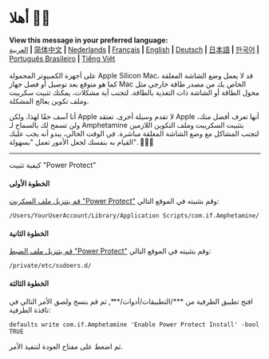 # أهلا 👋🏼
<b>View this message in your preferred language:</b><br><a href="https://x74353.github.io/Amphetamine-Power-Protect/Localized/PowerProtectInstall_Arabic.html">العربية</a><b> | </b><a href="https://x74353.github.io/Amphetamine-Power-Protect/Localized/PowerProtectInstall_ChineseSimplified.html">简体中文<a><b> | </b><a href="https://x74353.github.io/Amphetamine-Power-Protect/Localized/PowerProtectInstall_Dutch.html">Nederlands</a><b> | </b><a href="https://x74353.github.io/Amphetamine-Power-Protect/Localized/PowerProtectInstall_French.html">Français</a><b> | </b><a href="https://x74353.github.io/Amphetamine-Power-Protect/">English</a><b> | </b><a href="https://x74353.github.io/Amphetamine-Power-Protect/Localized/PowerProtectInstall_German.html">Deutsch</a><b> | </b><a href="https://x74353.github.io/Amphetamine-Power-Protect/Localized/PowerProtectInstall_Japanese.html">日本語</a><b> | </b><a href="https://x74353.github.io/Amphetamine-Power-Protect/Localized/PowerProtectInstall_Korean.html">한국어</a><b> | </b><a href="https://x74353.github.io/Amphetamine-Power-Protect/Localized/PowerProtectInstall_Portuguese.html">Português Brasileiro</a><b> | </b><a href="https://x74353.github.io/Amphetamine-Power-Protect/Localized/PowerProtectInstall_Vietnamese.html">Tiếng Việt</a>
<br><br>
على أجهزة الكمبيوتر المحمولة Apple Silicon Mac، قد لا يعمل وضع الشاشة المغلقة كما هو متوقع بعد توصيل أو فصل جهاز Mac الخاص بك من مصدر طاقة خارجي مثل محول الطاقة أو الشاشة ذات التغذية بالطاقة. لتجنب أية مشكلات، يمكنك تثبيت سكريبت وملف تكوين يعالج المشكلة.

أنا آسف حقًا لهذا، ولكن Apple لا تقدم وسيلة أخرى. تعتقد Apple أنها تعرف أفضل منك، ولن تسمح لك بالسماح لـ Amphetamine بتثبيت السكريبت وملف التكوين اللازمين لتجنب المشاكل مع وضع الشاشة المغلقة مباشرة. في الوقت الحالي، يبدو أنه يجب عليك القيام به بنفسك لجعل الأمور تعمل "بسهولة". 🔨💪🏼

---

كيفية تثبيت "Power Protect"

<h4>الخطوة الأولى</h4>
<a href="https://raw.githubusercontent.com/x74353/Amphetamine/master/Files/PowerProtect_Script.zip">قم بتنزيل ملف السكربت "Power Protect"</a> وقم بتثبيته في الموقع التالي:<br>


```/Users/YourUserAccount/Library/Application Scripts/com.if.Amphetamine/```

<h4>الخطوة الثانية</h4>
<a href="https://raw.githubusercontent.com/x74353/Amphetamine/master/Files/PowerProtect_Configuration.zip">قم بتنزيل ملف الضبط "Power Protect"</a> وقم بتثبيته في الموقع التالي:
   
```/private/etc/sudoers.d/```

<h4>الخطوة الثالثة</h4>
افتح تطبيق الطرفية من ***/التطبيقات/أدوات/***, ثم قم بنسخ ولصق الأمر التالي في نافذة الطرفية:
     
```defaults write com.if.Amphetamine 'Enable Power Protect Install' -bool TRUE```

ثم اضغط على مفتاح العودة لتنفيذ الأمر.
   
   
